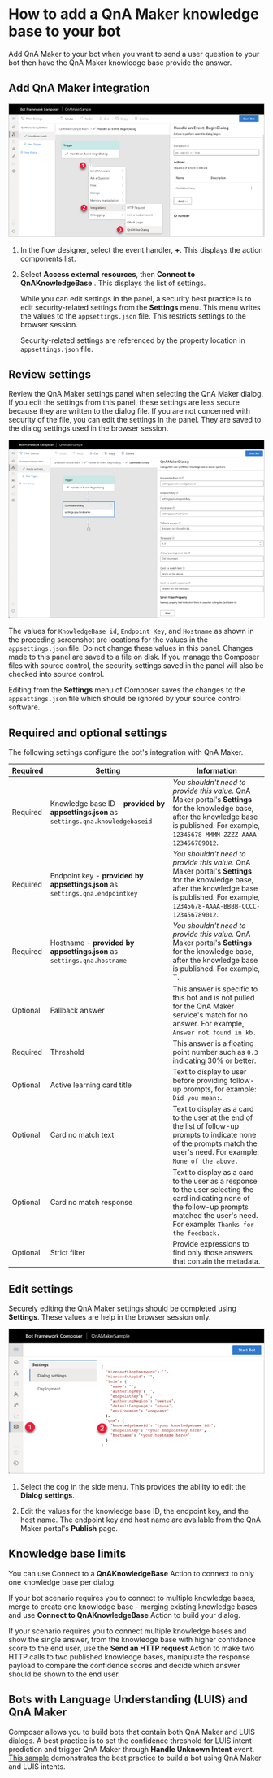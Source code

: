 # How to add a QnA Maker knowledge base to your bot

Add QnA Maker to your bot when you want to send a user question to your bot then have the QnA Maker knowledge base provide the answer. 

## Add QnA Maker integration

![Add QnA Maker to bot as an integration](./media/integration/qna-maker-begin-integration.png)

1. In the flow designer, select the event handler, **+**. This displays the action components list. 

1. Select **Access external resources**, then **Connect to QnAKnowledgeBase** . This displays the list of settings. 

    While you can edit settings in the panel, a security best practice is to edit security-related settings from the **Settings** menu. This menu writes the values to the `appsettings.json` file. This restricts settings to the browser session.

    Security-related settings are referenced by the property location in `appsettings.json` file. 

## Review settings

Review the QnA Maker settings panel when selecting the QnA Maker dialog. If you edit the settings from this panel, these settings are less secure because they are written to the dialog file. If you are not concerned with security of the file, you can edit the settings in the panel. They are saved to the dialog settings used in the browser session. 

![Review Qna Maker settings](./media/integration/qna-maker-review-settings.png)

The values for `KnowledgeBase id`, `Endpoint Key`, and `Hostname` as shown in the preceding screenshot are locations for the values in the `appsettings.json` file. Do not change these values in this panel. Changes made to this panel are saved to a file on disk. If you manage the Composer files with source control, the security settings saved in the panel will also be checked into source control.  

Editing from the **Settings** menu of Composer saves the changes to the `appsettings.json` file which should be ignored by your source control software.

## Required and optional settings

The following settings configure the bot's integration with QnA Maker.

|Required|Setting|Information|
|--|--|--|
|Required|Knowledge base ID - **provided by appsettings.json** as `settings.qna.knowledgebaseid`|_You shouldn't need to provide this value._ QnA Maker portal's **Settings** for the knowledge base, after the knowledge base is published. For example, `12345678-MMMM-ZZZZ-AAAA-123456789012`.| 
|Required|Endpoint key - **provided by appsettings.json** as `settings.qna.endpointkey`|_You shouldn't need to provide this value._ QnA Maker portal's **Settings** for the knowledge base, after the knowledge base is published. For example, `12345678-AAAA-BBBB-CCCC-123456789012`.|
|Required|Hostname - **provided by appsettings.json**  as `settings.qna.hostname`|_You shouldn't need to provide this value._ QnA Maker portal's **Settings** for the knowledge base, after the knowledge base is published. For example, ``.|
|Optional|Fallback answer|This answer is specific to this bot and is not pulled for the QnA Maker service's match for no answer. For example, `Answer not found in kb.`|
|Required|Threshold|This answer is a floating point number such as `0.3` indicating 30% or better. |
|Optional|Active learning card title|Text to display to user before providing follow-up prompts, for example: `Did you mean:`.|
|Optional|Card no match text|Text to display as a card to the user at the end of the list of follow-up prompts to indicate none of the prompts match the user's need. For example: `None of the above.`|
|Optional|Card no match response|Text to display as a card to the user as a response to the user selecting the card indicating none of the follow-up prompts matched the user's need. For example: `Thanks for the feedback.`|
|Optional|Strict filter|Provide expressions to find only those answers that contain the metadata.|

## Edit settings

Securely editing the QnA Maker settings should be completed using **Settings**. These values are help in the browser session only.

![Edit Qna Maker settings](./media/integration/qna-maker-edit-settings.png)

1. Select the cog in the side menu. This provides the ability to edit the **Dialog settings**. 

1. Edit the values for the knowledge base ID, the endpoint key, and the host name. The endpoint key and host name are available from the QnA Maker portal's **Publish** page.  

## Knowledge base limits

You can use Connect to a **QnAKnowledgeBase** Action to connect to only one knowledge base per dialog. 

If your bot scenario requires you to connect to multiple knowledge bases, merge to create one knowledge base - merging existing knowledge bases and use **Connect to QnAKnowledgeBase** Action to build your dialog. 

If your scenario requires you to connect multiple knowledge bases and show the single answer, from the knowledge base with higher confidence score to the end user, use the **Send an HTTP request** Action to make two HTTP calls to two published knowledge bases, manipulate the response payload to compare the confidence scores and decide which answer should be shown to the end user. 

## Bots with Language Understanding (LUIS) and QnA Maker

Composer allows you to build bots that contain both QnA Maker and LUIS dialogs. A best practice is to set the confidence threshold for LUIS intent prediction and trigger QnA Maker through **Handle Unknown Intent** event. [This sample]() demonstrates the best practice to build a bot using QnA Maker and LUIS intents. 
